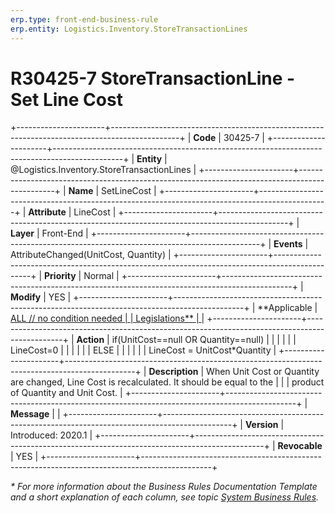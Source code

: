 ```yaml
---
erp.type: front-end-business-rule
erp.entity: Logistics.Inventory.StoreTransactionLines
---
```


# R30425-7 StoreTransactionLine - Set Line Cost
+----------------------+-----------------------------------------------------------------------------------------------+
| **Code**             | 30425-7                                                                                       |
+----------------------+-----------------------------------------------------------------------------------------------+
| **Entity**           | @Logistics.Inventory.StoreTransactionLines                                                    |
+----------------------+-----------------------------------------------------------------------------------------------+
| **Name**             | SetLineCost                                                                                   |
+----------------------+-----------------------------------------------------------------------------------------------+
| **Attribute**        | LineCost                                                                                      |
+----------------------+-----------------------------------------------------------------------------------------------+
| **Layer**            | Front-End                                                                                     |
+----------------------+-----------------------------------------------------------------------------------------------+
| **Events**           | AttributeChanged(UnitCost, Quantity)                                                          |
+----------------------+-----------------------------------------------------------------------------------------------+
| **Priority**         | Normal                                                                                        |
+----------------------+-----------------------------------------------------------------------------------------------+
| **Modify**           | YES                                                                                           |
+----------------------+-----------------------------------------------------------------------------------------------+
| **Applicable         | [ALL // no condition needed                                                                   |
| Legislations**       | ](xref:applicable-legislations)                                                               |
+----------------------+-----------------------------------------------------------------------------------------------+
| **Action**           | if(UnitCost==null OR Quantity==null)                                                          |
|                      |                                                                                               |
|                      | LineCost=0                                                                                    |
|                      |                                                                                               |
|                      | ELSE                                                                                          |
|                      |                                                                                               |
|                      | LineCost = UnitCost\*Quantity                                                                 |
+----------------------+-----------------------------------------------------------------------------------------------+
| **Description**      | When Unit Cost or Quantity are changed, Line Cost is recalculated. It should be equal to the  |
|                      | product of Quantity and Unit Cost.                                                            |
+----------------------+-----------------------------------------------------------------------------------------------+
| **Message**          |                                                                                               |
+----------------------+-----------------------------------------------------------------------------------------------+
| **Version**          | Introduced: 2020.1                                                                            |
+----------------------+-----------------------------------------------------------------------------------------------+
| **Revocable**        | YES                                                                                           |
+----------------------+-----------------------------------------------------------------------------------------------+

*\* For more information about the Business Rules Documentation Template and a short explanation of each column, see
topic [System Business Rules](../templates/template-description-system-business-rules.md).*
